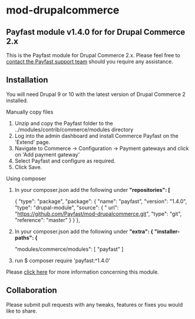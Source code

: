 # mod-drupalcommerce

## Payfast module v1.4.0 for for Drupal Commerce 2.x

This is the Payfast module for Drupal Commerce 2.x. Please feel free
to [contact the Payfast support team](https://payfast.io/contact/) should you require any assistance.

## Installation

You will need Drupal 9 or 10 with the latest version of Drupal Commerce 2 installed.

Manually copy files

1. Unzip and copy the Payfast folder to the ../modules/contrib/commerce/modules directory
2. Log into the admin dashboard and install Commerce Payfast on the 'Extend' page.
3. Navigate to Commerce -> Configuration -> Payment gateways and click on 'Add payment gateway'
4. Select Payfast and configure as required.
5. Click Save.

Using composer

1. In your composer.json add the following under **"repositories": [**

   { "type": "package", "package": { "name": "payfast", "version": "1.4.0", "type": "drupal-module", "source": { "
   url": "https://github.com/Payfast/mod-drupalcommerce.git", "type": "git", "reference": "master" } } },

2. In your composer.json add the following under **"extra": { "installer-paths": {**

   "modules/commerce/modules": [ "payfast" ]

3. run $ composer require 'payfast:^1.4.0'

Please [click here](https://payfast.io/integration/plugins/drupal-commerce/) for more information concerning this
module.

## Collaboration

Please submit pull requests with any tweaks, features or fixes you would like to share.
